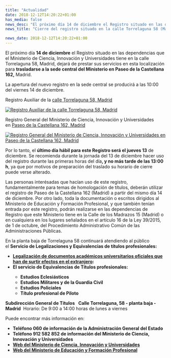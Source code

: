 ```yaml
---
title: "Actualidad"
date: 2018-12-12T14:20:22+01:00
has_media: false
news_desc: "El próximo día 14 de diciembre el Registro situado en las dependencias que el Ministerio de Ciencia, Innovación y Universidades tiene en la calle Torrelaguna 58, Madrid, dejará de prestar sus servicios en esta localización para trasladarse a la sede central del Ministerio en Paseo de la Castellana 162, Madrid. La apertura del nuevo registro en la sede central se producirá a las 10:00 del viernes 14 de diciembre."
news_title: "Cierre del registro situado en la calle Torrelaguna 58 (Madrid) y apertura en la sede central del Ministerio en Paseo de la Castellana 162 (Madrid)"

news_date: 2018-12-12T14:20:22+01:00
---
```

<p>El pr&oacute;ximo d&iacute;a<span>&nbsp;</span><b>14 de diciembre</b><span>&nbsp;</span>el Registro situado en las dependencias que el Ministerio de Ciencia, Innovaci&oacute;n y Universidades tiene en la calle Torrelaguna 58, Madrid, dejar&aacute; de prestar sus servicios en esta localizaci&oacute;n para<span>&nbsp;</span><b>trasladarse a la sede central del Ministerio en Paseo de la Castellana 162,</b><span>&nbsp;</span>Madrid.</p>
<p>La apertura del nuevo registro en la sede central se producir&aacute; a las 10:00 del viernes 14 de diciembre.</p>
<p>Registro Auxiliar de la<span>&nbsp;</span><a href="https://www.google.es/maps/place/Calle+de+Torrelaguna,+58,+28027+Madrid/@40.4457392,-3.6571994,17z/data=!3m1!4b1!4m5!3m4!1s0xd422f2e3a42b3c3:0xd7ec5daacafc0fd7!8m2!3d40.4457392!4d-3.6550107" title="Ir a 'calle Torrelaguna 58, Madrid', en ventana nueva" target="_blank" rel="noopener">calle Torrelaguna 58, Madrid</a></p>
<div class="imgred"><a rel="lightbox[DetalleArticulo]" href="http://www.ciencia.gob.es/stfls/MICINN/Ministerio/IMAGENES/Registro_Torrelaguna.jpg" title="Imagen Registro Auxiliar de la calle Torrelaguna 58, Madrid"><img src="http://www.ciencia.gob.es/stfls/MICINN/Ministerio/IMAGENES/Registro_Torrelaguna.jpg" alt="Registro Auxiliar de la calle Torrelaguna 58, Madrid " /></a></div>
<p>Registro General del Ministerio de Ciencia, Innovaci&oacute;n y Universidades en<span>&nbsp;</span><a href="https://www.google.es/maps/place/Paseo+de+la+Castellana,+162,+28046+Madrid/@40.4587183,-3.6940604,16z/data=!4m5!3m4!1s0xd42291c6e5d7d3b:0xcfbd42666b28dded!8m2!3d40.4583429!4d-3.6893451" title="Ir a 'Paseo de la Castellana 162, Madrid', en ventana nueva" target="_blank" rel="noopener">Paseo de la Castellana 162, Madrid</a></p>
<div class="imgred"><a rel="lightbox[DetalleArticulo]" href="http://www.ciencia.gob.es/stfls/MICINN/Ministerio/IMAGENES/Registro_Ministerio_Ciencia.jpg" title="Imagen Registro General del Ministerio de Ciencia, Innovaci&oacute;n y Universidades en Paseo de la Castellana 162, Madrid"><img src="http://www.ciencia.gob.es/stfls/MICINN/Ministerio/IMAGENES/Registro_Ministerio_Ciencia.jpg" alt="Registro General del Ministerio de Ciencia, Innovaci&oacute;n y Universidades en Paseo de la Castellana 162, Madrid " /></a></div>
<p>Por lo tanto, el<span>&nbsp;</span><b>&uacute;ltimo d&iacute;a h&aacute;bil para este Registro ser&aacute; el jueves 13</b><span>&nbsp;</span>de diciembre. Se recomienda durante la jornada del 13 de diciembre hacer uso del registro durante las primeras horas del d&iacute;a<b>, y no m&aacute;s tarde de las 13:00 h</b>, ya que por motivos de preparaci&oacute;n del traslado su horario de cierre puede verse alterado.</p>
<p>Las personas interésadas que hac&iacute;an uso de este registro, fundamentalmente para temas de homologaci&oacute;n de t&iacute;tulos, deber&aacute;n utilizar el registro de Paseo de la Castellana 162 (Madrid) a partir del mismo d&iacute;a 14 de diciembre. Por otro lado, toda la documentaci&oacute;n o escritos dirigidos al Ministerio de Educaci&oacute;n y Formaci&oacute;n Profesional, y que tambi&eacute;n ten&iacute;an entrada por este registro, podr&aacute;n realizarse en las dependencias de Registro que este Ministerio tiene en la Calle de los Madrazos 15 (Madrid) o en cualquiera&nbsp;en los lugares se&ntilde;alados en el art&iacute;culo 16 de la Ley 39/2015, de 1 de octubre, del Procedimiento Administrativo Com&uacute;n de las Administraciones P&uacute;blicas.</p>
<p>En la planta baja de Torrelaguna 58 continuar&aacute; atendiendo al p&uacute;blico el<span>&nbsp;</span><b>Servicio de Legalizaciones y Equivalencias de t&iacute;tulos profesionales:</b></p>
<ul>
<li><b><a href="http://www.educacionyfp.gob.es/servicios-al-ciudadano-mecd/catalogo/educacion/gestion-titulos/estudios-universitarios/titulos-espanoles/legalizacion-documentos-academicos-universitarios.html" title="Ir a 'Legalizaci&oacute;n de documentos acad&eacute;micos universitarios oficiales que han de surtir efectos en el extranjero', en ventana nueva" target="_blank" rel="noopener">Legalizaci&oacute;n de documentos acad&eacute;micos universitarios oficiales que han de surtir efectos en el extranjero</a><b>:</b></li>
<li><b>El servicio de Equivalencias de T&iacute;tulos profesionales:</b>
<ul>
<li><b>Estudios Eclesi&aacute;sticos</b></li>
<li><b>Estudios Militares y de la Guardia Civil</b></li>
<li><b>Estudios Policiales</b></li>
<li><b>T&iacute;tulo profesional de Piloto</b></li>
</ul>
</b></li>
</ul>
<p><b>Subdirecci&oacute;n General de T&iacute;tulos&nbsp;</b>&nbsp;<span>&nbsp;</span><b>Calle Torrelaguna, 58 - planta baja - Madrid</b>&nbsp; Horario: De 9:00 a 14:00 horas de lunes a viernes</p>
<p>Puede encontrar m&aacute;s informaci&oacute;n en:</p>
<ul>
<li><b>Tel&eacute;fono 060 de informaci&oacute;n de la Administraci&oacute;n General del Estado</b></li>
<li><b>Tel&eacute;fono 912 582 852 de informaci&oacute;n del Ministerio de Ciencia, Innovaci&oacute;n y Universidades</b></li>
<li><b><a href="http://www.ciencia.gob.es/portal/site/MICINN/contacto" title="Ir a 'Web del Ministerio de Ciencia, Innovaci&oacute;n y Universidades', en ventana nueva" target="_blank" rel="noopener">Web del Ministerio de Ciencia, Innovaci&oacute;n y Universidades</a></b></li>
<li><b><a href="http://www.educacionyfp.gob.es/servicios-al-ciudadano/informacion-administrativa.html" title="Ir a 'Web del Ministerio de Educaci&oacute;n y Formaci&oacute;n Profesional', en ventana nueva" target="_blank" rel="noopener">Web del Ministerio de Educaci&oacute;n y Formaci&oacute;n Profesional</a></b></li>
</ul>
